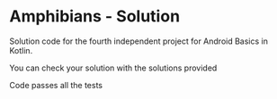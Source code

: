 Amphibians - Solution
==================================

Solution code for the fourth independent project for Android Basics in Kotlin.

You can check your solution with the solutions provided

Code passes all the tests
